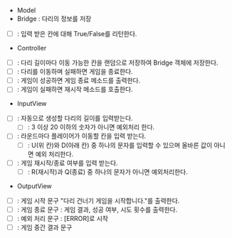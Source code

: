 - Model
- Bridge : 다리의 정보를 저장
- [ ] : 입력 받은 칸에 대해 True/False를 리턴한다.

- Controller
- [ ] : 다리 길이마다 이동 가능한 칸을 랜덤으로 저장하여 Bridge 객체에 저장한다.
- [ ] : 다리를 이동하며 실패하면 게임을 종료한다.
- [ ] : 게임이 성공하면 게임 종료 메소드를 출력한다.
- [ ] : 게임이 실패하면 재시작 메소드를 호출한다.

- InputView
- [ ] : 자동으로 생성할 다리의 길이를 입력받는다.
  - [ ] : 3 이상 20 이하의 숫자가 아니면 예외처리 한다.
- [ ] : 라운드마다 플레이어가 이동할 칸을 입력 받는다. 
  - [ ] : U(위 칸)와 D(아래 칸) 중 하나의 문자를 입력할 수 있으며 올바른 값이 아니면 예외 처리한다.
- [ ] : 게임 재시작/종료 여부를 입력 받는다. 
  - [ ] : R(재시작)과 Q(종료) 중 하나의 문자가 아니면 예외처리한다.

- OutputView
- [ ] : 게임 시작 문구 "다리 건너기 게임을 시작합니다."를 출력한다.
- [ ] : 게임 종료 문구 : 게임 결과, 성공 여부, 시도 횟수를 출력한다.
- [ ] : 예외 처리 문구 : [ERROR]로 시작
- [ ] : 게임 중간 결과 문구